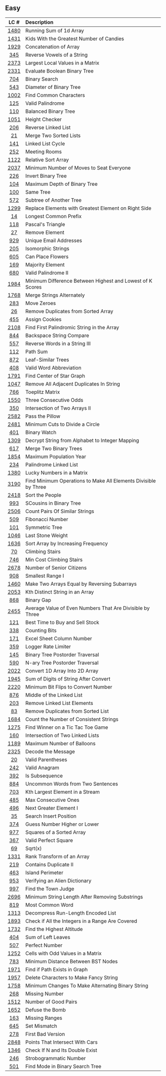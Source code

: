 ## Easy
|LC #|Description|
|:-:|:-|
|[1480](https://leetcode.com/problems/running-sum-of-1d-array/)| Running Sum of 1d Array|
|[1431](https://leetcode.com/problems/kids-with-the-greatest-number-of-candies/)| Kids With the Greatest Number of Candies|
|[1929](https://leetcode.com/problems/concatenation-of-array/)| Concatenation of Array|
|[345](https://leetcode.com/problems/reverse-vowels-of-a-string/)| Reverse Vowels of a String|
|[2373](https://leetcode.com/problems/largest-local-values-in-a-matrix/)|  Largest Local Values in a Matrix|
|[2331](https://leetcode.com/problems/evaluate-boolean-binary-tree/)|  Evaluate Boolean Binary Tree|
|[704](https://leetcode.com/problems/binary-search/description/)|  Binary Search|
|[543](https://leetcode.com/problems/product-of-array-except-self/)|  Diameter of Binary Tree|
|[1002](https://leetcode.com/problems/find-common-characters/)|  Find Common Characters|
|[125](https://leetcode.com/problems/valid-palindrome/)|  Valid Palindrome|
|[110](https://leetcode.com/problems/balanced-binary-tree/)|  Balanced Binary Tree|
|[1051](https://leetcode.com/problems/height-checker/)|  Height Checker|
|[206](https://leetcode.com/problems/reverse-linked-list/)|  Reverse Linked List|
|[21](https://leetcode.com/problems/merge-two-sorted-lists/)|  Merge Two Sorted Lists|
|[141](https://leetcode.com/problems/linked-list-cycle/)|  Linked List Cycle|
|[252](https://leetcode.com/problems/meeting-rooms/)|  Meeting Rooms|
|[1122](https://leetcode.com/problems/relative-sort-array/)|  Relative Sort Array|
|[2037](https://leetcode.com/problems/minimum-number-of-moves-to-seat-everyone/)|  Minimum Number of Moves to Seat Everyone|
|[226](https://leetcode.com/problems/invert-binary-tree/)|  Invert Binary Tree|
|[104](https://leetcode.com/problems/maximum-depth-of-binary-tree/)|  Maximum Depth of Binary Tree|
|[100](https://leetcode.com/problems/same-tree/)|  Same Tree|
|[572](https://leetcode.com/problems/subtree-of-another-tree/)|  Subtree of Another Tree|
|[1299](https://leetcode.com/problems/replace-elements-with-greatest-element-on-right-side/)|  Replace Elements with Greatest Element on Right Side|
|[14](https://leetcode.com/problems/longest-common-prefix/)|  Longest Common Prefix|
|[118](https://leetcode.com/problems/pascals-triangle/)|  Pascal's Triangle|
|[27](https://leetcode.com/problems/remove-element/)|   Remove Element|
|[929](https://leetcode.com/problems/unique-email-addresses/)|   Unique Email Addresses|
|[205](https://leetcode.com/problems/isomorphic-strings/)|   Isomorphic Strings|
|[605](https://leetcode.com/problems/can-place-flowers/)|   Can Place Flowers|
|[169](https://leetcode.com/problems/majority-element/)|   Majority Element|
|[680](https://leetcode.com/problems/valid-palindrome-ii/)|   Valid Palindrome II|
|[1984](https://leetcode.com/problems/minimum-difference-between-highest-and-lowest-of-k-scores/)|   Minimum Difference Between Highest and Lowest of K Scores|
|[1768](https://leetcode.com/problems/merge-strings-alternately/)|   Merge Strings Alternately|
|[283](https://leetcode.com/problems/move-zeroes/)|   Move Zeroes|
|[26](https://leetcode.com/problems/remove-duplicates-from-sorted-array/)|   Remove Duplicates from Sorted Array|
|[455](https://leetcode.com/problems/assign-cookies/)|   Assign Cookies|
|[2108](https://leetcode.com/problems/find-first-palindromic-string-in-the-array/)|   Find First Palindromic String in the Array|
|[844](https://leetcode.com/problems/backspace-string-compare/)|   Backspace String Compare|
|[557](https://leetcode.com/problems/reverse-words-in-a-string-iii/)|   Reverse Words in a String III|
|[112](https://leetcode.com/problems/path-sum/)|   Path Sum|
|[872](https://leetcode.com/problems/leaf-similar-trees/)|   Leaf-Similar Trees|
|[408](https://leetcode.com/problems/valid-word-abbreviation/)|   Valid Word Abbreviation|
|[1791](https://leetcode.com/problems/find-center-of-star-graph/)|   Find Center of Star Graph|
|[1047](https://leetcode.com/problems/remove-all-adjacent-duplicates-in-string/)|   Remove All Adjacent Duplicates In String|
|[766](https://leetcode.com/problems/toeplitz-matrix/)|   Toeplitz Matrix|
|[1550](https://leetcode.com/problems/three-consecutive-odds/)|   Three Consecutive Odds|
|[350](https://leetcode.com/problems/intersection-of-two-arrays-ii/)|   Intersection of Two Arrays II|
|[2582](https://leetcode.com/problems/pass-the-pillow/)|   Pass the Pillow|
|[2481](https://leetcode.com/problems/minimum-cuts-to-divide-a-circle/)|   Minimum Cuts to Divide a Circle|
|[401](https://leetcode.com/problems/binary-watch/)|   Binary Watch|
|[1309](https://leetcode.com/problems/decrypt-string-from-alphabet-to-integer-mapping/)|   Decrypt String from Alphabet to Integer Mapping|
|[617](https://leetcode.com/problems/merge-two-binary-trees/)|   Merge Two Binary Trees|
|[1854](https://leetcode.com/problems/maximum-population-year/)|   Maximum Population Year|
|[234](https://leetcode.com/problems/palindrome-linked-list/)|   Palindrome Linked List|
|[1380](https://leetcode.com/problems/lucky-numbers-in-a-matrix/)|   Lucky Numbers in a Matrix|
|[3190](https://leetcode.com/problems/find-minimum-operations-to-make-all-elements-divisible-by-three/)|   Find Minimum Operations to Make All Elements Divisible by Three|
|[2418](https://leetcode.com/problems/sort-the-people/)|   Sort the People|
|[993](https://leetcode.com/problems/cousins-in-binary-tree/)|   SCousins in Binary Tree|
|[2506](https://leetcode.com/problems/count-pairs-of-similar-strings/)|    Count Pairs Of Similar Strings |
|[509](https://leetcode.com/problems/fibonacci-number/)|    Fibonacci Number |
|[101](https://leetcode.com/problems/symmetric-tree)|    Symmetric Tree |
|[1046](https://leetcode.com/problems/last-stone-weight/)|    Last Stone Weight |
|[1636](https://leetcode.com/problems/sort-array-by-increasing-frequency/)|    Sort Array by Increasing Frequency |
|[70](https://leetcode.com/problems/climbing-stairs/)|    Climbing Stairs |
|[746](https://leetcode.com/problems/min-cost-climbing-stairs/)|    Min Cost Climbing Stairs |
|[2678](https://leetcode.com/problems/number-of-senior-citizens/)|    Number of Senior Citizens |
|[908](https://leetcode.com/problems/smallest-range-i/)|    Smallest Range I |
|[1460](https://leetcode.com/problems/make-two-arrays-equal-by-reversing-subarrays/)|    Make Two Arrays Equal by Reversing Subarrays |
|[2053](https://leetcode.com/problems/kth-distinct-string-in-an-array/)|    Kth Distinct String in an Array |
|[868](https://leetcode.com/problems/binary-gap/)|    Binary Gap |
|[2455](https://leetcode.com/problems/average-value-of-even-numbers-that-are-divisible-by-three/)|    Average Value of Even Numbers That Are Divisible by Three |
|[121](https://leetcode.com/problems/best-time-to-buy-and-sell-stock/)|    Best Time to Buy and Sell Stock |
|[338](https://leetcode.com/problems/counting-bits/)|    Counting Bits |
|[171](https://leetcode.com/problems/excel-sheet-column-number/)|    Excel Sheet Column Number |
|[359](https://leetcode.com/problems/logger-rate-limiter/)|    Logger Rate Limiter |
|[145](https://leetcode.com/problems/binary-tree-postorder-traversal/)|    Binary Tree Postorder Traversal |
|[590](https://leetcode.com/problems/n-ary-tree-postorder-traversal/)|    N-ary Tree Postorder Traversal |
|[2022](https://leetcode.com/problems/convert-1d-array-into-2d-array/)|    Convert 1D Array Into 2D Array |
|[1945](https://leetcode.com/problems/sum-of-digits-of-string-after-convert/)|    Sum of Digits of String After Convert |
|[2220](https://leetcode.com/problems/minimum-bit-flips-to-convert-number/)|    Minimum Bit Flips to Convert Number |
|[876](https://leetcode.com/problems/middle-of-the-linked-list/)|     Middle of the Linked List |
|[203](https://leetcode.com/problems/remove-linked-list-elements/)|     Remove Linked List Elements |
|[83](https://leetcode.com/problems/remove-duplicates-from-sorted-list/)|     Remove Duplicates from Sorted List |
|[1684](https://leetcode.com/problems/count-the-number-of-consistent-strings/)|     Count the Number of Consistent Strings |
|[1275](https://leetcode.com/problems/find-winner-on-a-tic-tac-toe-game/)|     Find Winner on a Tic Tac Toe Game |
|[160](https://leetcode.com/problems/intersection-of-two-linked-lists/)|     Intersection of Two Linked Lists |
|[1189](https://leetcode.com/problems/maximum-number-of-balloons/)|     Maximum Number of Balloons |
|[2325](https://leetcode.com/problems/decode-the-message/)|     Decode the Message |
|[20](https://leetcode.com/problems/valid-parentheses/)|     Valid Parentheses |
|[242](https://leetcode.com/problems/valid-anagram/)|     Valid Anagram |
|[392](https://leetcode.com/problems/is-subsequence/)|     Is Subsequence |
|[884](https://leetcode.com/problems/uncommon-words-from-two-sentences/)|     Uncommon Words from Two Sentences |
|[703](https://leetcode.com/problems/kth-largest-element-in-a-stream/)|     Kth Largest Element in a Stream |
|[485](https://leetcode.com/problems/max-consecutive-ones/)|     Max Consecutive Ones |
|[496](https://leetcode.com/problems/next-greater-element-i/)|      Next Greater Element I |
|[35](https://leetcode.com/problems/search-insert-position/)|      Search Insert Position |
|[374](https://leetcode.com/problems/guess-number-higher-or-lower/)|      Guess Number Higher or Lower |
|[977](https://leetcode.com/problems/squares-of-a-sorted-array/)|      Squares of a Sorted Array |
|[367](https://leetcode.com/problems/valid-perfect-square/)|      Valid Perfect Square |
|[69](https://leetcode.com/problems/sqrtx/)|      Sqrt(x) |
|[1331](https://leetcode.com/problems/rank-transform-of-an-array/)|      Rank Transform of an Array |
|[219](https://leetcode.com/problems/contains-duplicate-ii/)|      Contains Duplicate II |
|[463](https://leetcode.com/problems/island-perimeter/)|      Island Perimeter |
|[953](https://leetcode.com/problems/verifying-an-alien-dictionary/)|      Verifying an Alien Dictionary |
|[997](https://leetcode.com/problems/find-the-town-judge/)|      Find the Town Judge |
|[2696](https://leetcode.com/problems/minimum-string-length-after-removing-substrings/)|      Minimum String Length After Removing Substrings |
|[819](https://leetcode.com/problems/most-common-word/)|      Most Common Word |
|[1313](https://leetcode.com/problems/decompress-run-length-encoded-list/)|      Decompress Run-Length Encoded List |
|[1893](https://leetcode.com/problems/check-if-all-the-integers-in-a-range-are-covered/)|      Check if All the Integers in a Range Are Covered |
|[1732](https://leetcode.com/problems/find-the-highest-altitude/)|      Find the Highest Altitude |
|[404](https://leetcode.com/problems/sum-of-left-leaves/)|      Sum of Left Leaves |
|[507](https://leetcode.com/problems/perfect-number/)|      Perfect Number |
|[1252](https://leetcode.com/problems/cells-with-odd-values-in-a-matrix/)|      Cells with Odd Values in a Matrix |
|[783](https://leetcode.com/problems/minimum-distance-between-bst-nodes/)|      Minimum Distance Between BST Nodes |
|[1971](https://leetcode.com/problems/find-if-path-exists-in-graph/)|      Find if Path Exists in Graph |
|[1957](https://leetcode.com/problems/delete-characters-to-make-fancy-string/)|      Delete Characters to Make Fancy String |
|[1758](https://leetcode.com/problems/minimum-changes-to-make-alternating-binary-string/)|      Minimum Changes To Make Alternating Binary String |
|[268](https://leetcode.com/problems/missing-number/)|      Missing Number |
|[1512](https://leetcode.com/problems/number-of-good-pairs/)|      Number of Good Pairs |
|[1652](https://leetcode.com/problems/defuse-the-bomb/)|      Defuse the Bomb |
|[163](https://leetcode.com/problems/missing-ranges/)|      Missing Ranges |
|[645](https://leetcode.com/problems/set-mismatch/)|      Set Mismatch |
|[278](https://leetcode.com/problems/first-bad-version/)|      First Bad Version |
|[2848](https://leetcode.com/problems/points-that-intersect-with-cars/)|      Points That Intersect With Cars |
|[1346](https://leetcode.com/problems/check-if-n-and-its-double-exist/)|      Check If N and Its Double Exist |
|[246](https://leetcode.com/problems/strobogrammatic-number/)|      Strobogrammatic Number |
|[501](https://leetcode.com/problems/find-mode-in-binary-search-tree/)|      Find Mode in Binary Search Tree |